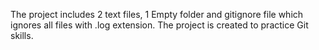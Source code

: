The project includes 2 text files, 1 Empty folder and gitignore file which ignores all files with .log extension.
The project is created to practice Git skills.